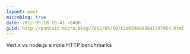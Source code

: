 ```yaml
---
layout: post
microblog: true
date: 2012-05-10 10:43 -0400
guid: http://padraic.micro.blog/2012/05/10/t200596883641597954.html
---
```

Vert.x vs node.js simple HTTP benchmarks
